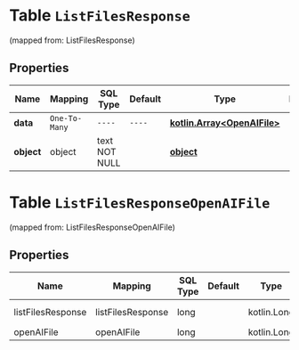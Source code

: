 
# Table `ListFilesResponse`
(mapped from: ListFilesResponse)

## Properties
Name | Mapping | SQL Type | Default | Type | Description | Notes
---- | ------- | -------- | ------- | ---- | ----------- | -----
**data** | `One-To-Many` | `----` | `----`  | [**kotlin.Array&lt;OpenAIFile&gt;**](OpenAIFile.md) |  | 
**object** | object | text NOT NULL |  | [**object**](#Object) |  | 


# **Table `ListFilesResponseOpenAIFile`**
(mapped from: ListFilesResponseOpenAIFile)

## Properties
Name | Mapping | SQL Type | Default | Type | Description | Notes
---- | ------- | -------- | ------- | ---- | ----------- | -----
listFilesResponse | listFilesResponse | long | | kotlin.Long | Primary Key | *one*
openAIFile | openAIFile | long | | kotlin.Long | Foreign Key | *many*




